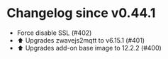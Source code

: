 # Changelog since v0.44.1
- Force disable SSL (#402) 
- ⬆️ Upgrades zwavejs2mqtt to v6.15.1 (#401) 
- ⬆️ Upgrades add-on base image to 12.2.2 (#400) 
